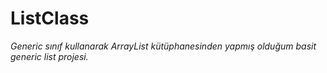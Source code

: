 # ListClass
*Generic sınıf kullanarak ArrayList kütüphanesinden yapmış olduğum basit generic list projesi.*
